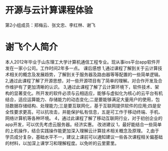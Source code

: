 开源与云计算课程体验
==========
第2小组成员：郑梅云、张文忠、李红林、谢飞


谢飞个人简介
================
本人2012年毕业于山东理工大学计算机通信工程专业。现从事ios平台app软件开发在一家小公司。工作时间2年多一点。
课后感想
1,通过课程了解到关于云计算技术相关的概念及发展趋势，了解到关于服务器及路由器等等配置的一些简单逻辑。
2,通过此课程了解了开源思想，对一些开源项目有了简单的理解。对合作开发及合作维护有了更加清晰的认识。
3,通过此课程了解了云计算环境下，软件技术、架构的显著变化。所开发的软件必须与云相适应，能够与虚拟化为核心的云平台有机结合，适应运算能力、存储能力的动态变化;二是要能够满足大量用户的使用，包括数据存储结构、处理能力;三是要互联网化，基于互联网提供软件的应用;四是安全性要求更高，可以抗攻击，并能保护私有信息，五是可工作于移动终端、手机、网络计算机等各种环境。
4，通过此课程了解了移动互联网行业，对于初创企业的app开发，可以优先考虑云服务器。经济实惠。
改进建议
1，最好能结合一些简单的上机操作，结合实践操作能更加深入理解云计算技术相关概念及原理。
2,由于学员成分复杂，基础水平不一，建议上课前可以通知建议一些各次课程相关偏基础的材料，以加深上课学习和理解程度。以免听的云里雾里。